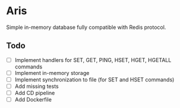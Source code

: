 # Aris

Simple in-memory database fully compatible with Redis protocol.


## Todo

- [ ] Implement handlers for SET, GET, PING, HSET, HGET, HGETALL commands
- [ ] Implement in-memory storage
- [ ] Implement synchronization to file (for SET and HSET commands)
- [ ] Add missing tests
- [ ] Add CD pipeline
- [ ] Add Dockerfile
